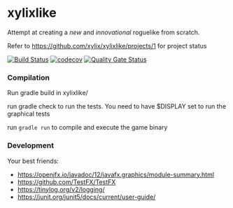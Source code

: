 # xylixlike
Attempt at creating a _new_ and _innovational_ roguelike from scratch.

Refer to https://github.com/xylix/xylixlike/projects/1 for project status

[![Build Status](https://travis-ci.com/xylix/xylixlike.svg?branch=master)](https://travis-ci.com/xylix/xylixlike) [![codecov](https://codecov.io/gh/xylix/xylixlike/branch/master/graph/badge.svg)](https://codecov.io/gh/xylix/xylixlike) [![Quality Gate Status](https://sonarcloud.io/api/project_badges/measure?project=xylix_xylixlike&metric=alert_status)](https://sonarcloud.io/dashboard?id=xylix_xylixlike)




### Compilation
Run gradle build in xylixlike/

run gradle check to run the tests. You need to have $DISPLAY set to run the graphical tests

run `gradle run` to compile and execute the game binary

### Development
Your best friends:
* https://openjfx.io/javadoc/12/javafx.graphics/module-summary.html
* https://github.com/TestFX/TestFX
* https://tinylog.org/v2/logging/
* https://junit.org/junit5/docs/current/user-guide/
